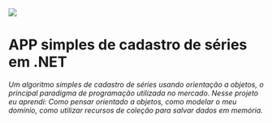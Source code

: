 <img src="https://img.shields.io/badge/dotnet-c%23-brightgreen" />
<h1>APP simples de cadastro de séries em .NET</h1>

<em>Um algoritmo simples de cadastro de séries usando orientação a objetos, o principal paradigma de programação utilizada no mercado. Nesse projeto eu aprendi: Como pensar orientado a objetos, como modelar o meu domínio, como utilizar recursos de coleção para salvar dados em memória.</em>
